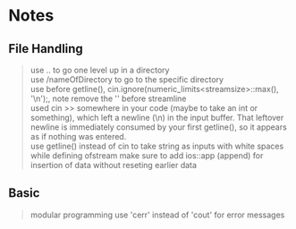# Notes

## File Handling

>use .. to go one level up in a directory  
>use /nameOfDirectory to go to the specific directory  
>use before getline(), cin.ignore(numeric_limits\<streamsize>::max(), '\n');, note remove the '\' before streamline  
 used cin >> somewhere in your code (maybe to take an int or something), which left a newline (\n) in the input buffer. That leftover   newline is  immediately consumed by your first getline(), so it appears as if nothing was entered.  
>use getline() instead of cin to take string as inputs with white spaces
>while defining ofstream make sure to add ios::app (append) for insertion of data without reseting earlier data

## Basic

>modular programming
> use 'cerr' instead of 'cout' for error messages
